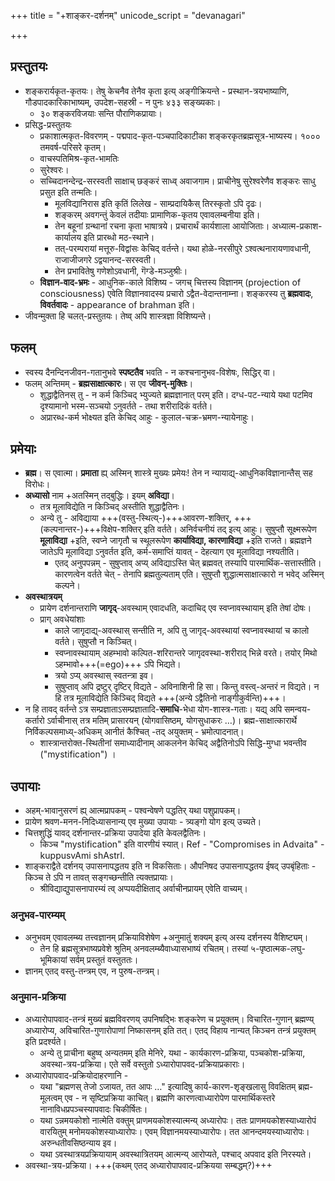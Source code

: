 +++
title = "+शाङ्कर-दर्शनम्"
unicode_script = "devanagari"

+++

## प्रस्तुतयः
- शङ्करार्यकृत-कृतयः। तेषु केचनैव तेनैव कृता इत्य् अङ्गीक्रियन्ते - प्रस्थान-त्रयभाष्याणि, गौडपादकारिकाभाष्यम्, उपदेश-सहस्री - न पुनः ४३३ सङ्ख्यकाः।
  - ३० शङ्करविजयाः सन्ति पौराणिकप्रायाः। 
- प्रसिद्ध-प्रस्तुतयः
  - प्रकाशात्मकृत-विवरणम् - पद्मपाद-कृत-पञ्चपादिकाटीका शङ्करकृतब्रह्मसूत्र-भाष्यस्य। १००० तमवर्ष-परिसरे कृतम्।
  - वाचस्पतिमिश्र-कृत-भामतिः 
  - सुरेश्वरः।
  - सच्चिदानन्देन्द्र-सरस्वती साक्षाच् छङ्करं साध्व् अवाजगाम। प्राचीनेषु सुरेश्वरेणैव शङ्करः साधु प्रसुत इति तन्मतिः। 
    - मूलविद्यानिरास इति कृतिं लिलेख - साम्प्रदायिकैस् तिरस्कृतो ऽपि दृढः। 
    - शङ्करम् अवगन्तुं केवलं तदीयाः प्रामाणिक-कृतय एवावलम्बनीया इति।
    - तेन बहूनां ग्रन्थानां रचना कृता भाषात्रये। प्रचारार्थं कार्यशाला आयोजिताः। अध्यात्म-प्रकाश-कार्यालय इति प्रारब्धो मठ-स्थाने। 
    - तत्-परम्परायां मत्तूरु-विद्वांसः केचिद् वर्तन्ते। यथा होळे-नरसीपुरे ऽश्वत्थनारायणावधानी, राजाजीजगरे ऽद्वयानन्द-सरस्वती।
    - तेन प्रभावितेषु गणेशोऽवधानी, गॆग्डे-मञ्जुश्रीः।
  - **विज्ञान-वाद-भ्रमः** - आधुनिक-काले विशिष्य - जगच् चित्तस्य विज्ञानम् (projection of consciousness) एवेति विज्ञानवादस्य प्रचारो ऽद्वैत-वेदान्तनाम्ना। शङ्करस्य तु **ब्रह्मवादः**, **विवर्तवादः** - appearance of brahman इति।  
- जीवन्मुक्ता हि चलत्-प्रस्तुतयः। तेष्व् अपि शास्त्रज्ञा विशिष्यन्ते। 

## फलम्
- स्वस्य दैनन्दिनजीवन-गतानुभवे **स्पष्टतैव** भवति - न कश्चनानुभव-विशेषः, सिद्धिर् वा।
- फलम् अन्तिमम् - **ब्रह्मसाक्षात्कारः**। स एव **जीवन्-मुक्तिः**।
  - शुद्धाद्वैतिनस् तु - न कर्म किञ्चिद् भ्युज्यते ब्रह्मज्ञानात् परम् इति। दग्ध-पट-न्याये यथा पटमिव दृश्यामानो भस्म-सञ्चयो ऽनुवर्तते - तथा शरीरादिकं वर्तते। 
  - अप्रारब्ध-कर्म भोक्ष्यत इति केचिद् आहुः - कुलाल-चक्र-भ्रमण-न्यायेनाहुः। 

## प्रमेयाः
- **ब्रह्म**। स एवात्मा। **प्रमाता** ह्य् अस्मिन् शास्त्रे मुख्यः प्रमेयः! तेन न न्यायाद्य्-आधुनिकविज्ञानान्तैस् सह विरोधः।
- **अध्यासो** नाम +अतस्मिन् तद्बुद्धिः। इयम् **अविद्या**।
  - तत्र मूलाविद्येति न किञ्चिद् अस्तीति शुद्धाद्वैतिनः। 
  - अन्ये तु - अविद्याया +++(वस्तु-स्थित्य्-)+++आवरण-शक्तिर्, +++(कल्पनान्तर-)+++विक्षेप-शक्तिर् इति वर्तते। अनिर्वचनीयं तद् इत्य् आहुः। सुषुप्तौ सूक्ष्मरूपेण **मूलाविद्या** +इति, स्वप्ने जागृतौ च स्थूलरूपेण **कार्याविद्या, कारणाविद्या** +इति राजते। ब्रह्मज्ञने जातेऽपि मूलाविद्या ऽनुवर्तत इति, कर्म-समाप्तिं यावत् - देहत्याग एव मूलाविद्या नश्यतीति।
    - एतद् अनुपपन्नम् - सुषुप्ताव् अप्य् अविद्याऽस्ति चेत् ब्रह्मवत् तस्यापि पारमार्थिक-सत्तास्तीति। कारणत्वेन वर्तते चेत् - तेनापि ब्रह्मतुल्यताम् एति। सुषुप्तौ शुद्धात्मसाक्षात्कारो न भवेद् अस्मिन् कल्पने।
- **अवस्थात्रयम्**
  - प्रायेण दर्शनान्तराणि **जागृद्**-अवस्थाम् एवादधति, कदाचिद् एव स्वप्नावस्थायाम् इति तेषां दोषः।
  - प्राग् अवधेयांशाः
    - काले जागृदाद्य्-अवस्थास् सन्तीति न, अपि तु जागृद्-अवस्थायां स्वप्नावस्थायां च कालो वर्तते। सुषुप्तौ न किञ्चित्।
    - स्वप्नावस्थायाम् अहम्भावो कल्पित-शरिरान्तरे जागृदवस्था-शरीराद् भिन्ने वरते। तयोर् मिथो ऽहम्भावो+++(=ego)+++ ऽपि भिद्यते।
    - त्रयो ऽप्य् अवस्थास् स्वतन्त्रा इव।
    - सुषुप्ताव् अपि द्रष्टुर् दृष्टिर् विद्यते - अविनाशिनी हि सा। किन्तु वस्त्व्-अन्तरं न विद्यते। न हि तत्र मूलाविद्येति किञ्चिद् विद्यते +++(अन्ये ऽद्वैतिनो नाङ्गीकुर्वन्ति)+++।
- न हि तावद् वर्तन्ते ऽत्र सम्प्रज्ञाताऽसम्प्रज्ञातादि-**समाधि**-भेधा योग-शास्त्र-गताः। यद्य् अपि समन्वय-कर्तारो ऽर्वाचीनास् तत्र मतिम् प्रासारयन् (योगवासिष्ठम्, योगसुधाकरः …)। ब्रह्म-साक्षात्कारार्थे निर्विकल्पसमाध्य्-अधिकम् आनीतं कैश्चित् -तद् अयुक्तम् - भ्रमोत्पादनात्।
  - शास्त्रान्तरोक्त-स्थितीनां समाध्यादीनाम् आकलनेन केचिद् अद्वैतिनोऽपि सिद्धि-मुग्धा भवन्तीव ("mystification") ।

## उपायाः
- अहम्-भावानुसरणं ह्य् आत्मप्रापकम् - पश्वन्वेषणे पद्धतिर् यथा पशुप्रापकम्। 
- प्रायेण श्रवण-मनन-निदिध्यासनान्य् एव मुख्या उपायाः - त्र्यङ्गो योग इत्य् उच्यते। 
- चित्तशुद्धिं यावद् दर्शनान्तर-प्रक्रिया उपादेया इति केवलद्वैतिनः।
  - किञ्च "mystification" इति वारणीयं स्यात्। Ref - "Compromises in Advaita" - kuppusvAmi shAstrI.
- शाङ्कराद्वैते दर्शनय् उपासनापद्धतय इति न विकसिताः। औपनिषद उपासनापद्धतय ईषद् उपबृंहिताः - किञ्च ते ऽपि न तावत् सङ्गच्छन्तीति त्यक्तप्रायाः।
  - श्रीविद्याद्युपासनापारम्यं त्व् अप्पयदीक्षिताद् अर्वाचीनप्रायम् एवेति वाच्यम्।

### अनुभव-पारम्यम्
- अनुभवम् एवावलम्ब्य तत्त्वज्ञानम् प्रक्रियाविशेषेण +अनुमातुं शक्यम् इत्य् अस्य दर्शनस्य वैशिष्ट्यम्।
  - तेन हि ब्रह्मसूत्रभाष्यप्रवेशे श्रुतिम् अनवलम्ब्यैवाध्यासभाष्यं रचितम्। तस्यां ५-पृष्ठात्मक-लघु-भूमिकायां सर्वम् प्रस्तुतं वस्तुततः।
- ज्ञानम् एतद् वस्तु-तन्त्रम् एव, न पुरुष-तन्त्रम्।

### अनुमान-प्रक्रिया
- अध्यारोपापवाद-तन्त्रं मुख्यं ब्रह्मविवरणय् उपनिषद्भिः शङ्करेण च प्रयुक्तम्। विचारित-गुणान् ब्रह्मण्य् अध्यारोप्य, अविचारित-गुणारोपाणां निष्कासनम् इति तत्। एतद् विहाय नान्यत् किञ्चन तन्त्रं प्रयुक्तम् इति प्रदर्श्यते। 
  - अन्ये तु प्राचीना बहुष्व् अन्यतमम् इति मेनिरे, यथा - कार्यकारण-प्रक्रिया, पञ्चकोश-प्रक्रिया, अवस्था-त्रय-प्रक्रिया। एते सर्वे वस्तुतो ऽध्यारोपापवद-प्रक्रियाप्रकाराः।
- अध्यारोपापवाद-प्रक्रियोदाहरणानि -
  - यथा "ब्रह्मणस् तेजो ऽजायत, तत आपः …" इत्यादिषु कार्य-कारण-शृङ्खलासु विवक्षितम् ब्रह्म-मूलत्वम् एव - न सृष्टिप्रक्रिया काचित्। ब्रह्मणि कारणत्वाध्यारोपेण पारमार्थिकस्तरे नानाविधप्रपञ्चस्यापवादः चिकीर्षितः।
  - यथा ऽन्नमयकोशो नात्मेति वक्तुम् प्राणमयकोशस्यात्मन्य् अध्यारोपः। ततः प्राणमयकोशस्याध्यारोपं वारयितुम् मनोमयकोशस्याध्यारोपः। एवम् विज्ञानमयस्याध्यारोपः। तत आनन्दमयस्याध्यारोपः। अरुन्धतीवसिष्ठन्याय इव।
  - यथा ऽवस्थात्रयप्रक्रियायाम् अवस्थात्रितयम् आत्मन्य् आरोप्यते, पश्चाद् अपवाद इति निरस्यते। 
- अवस्था-त्रय-प्रक्रिया। +++(कथम् एतद् अध्यारोपापवाद-प्रक्रियया सम्बद्धम्?)+++

